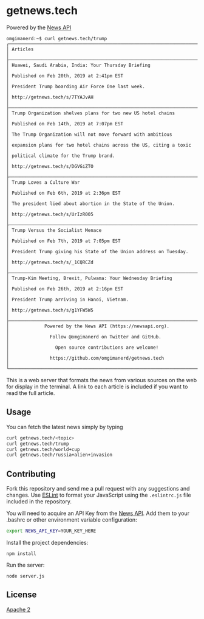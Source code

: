 # getnews.tech
Powered by the [News API](https://newsapi.org/)
```
omgimanerd:~$ curl getnews.tech/trump
┌────────────────────────────────────────────────────────────────────────┐
│ Articles                                                               │
├────────────────────────────────────────────────────────────────────────┤
│ Huawei, Saudi Arabia, India: Your Thursday Briefing                    │
│ Published on Feb 20th, 2019 at 2:41pm EST                              │
│ President Trump boarding Air Force One last week.                      │
│ http://getnews.tech/s/7TYAJvAH                                         │
├────────────────────────────────────────────────────────────────────────┤
│ Trump Organization shelves plans for two new US hotel chains           │
│ Published on Feb 14th, 2019 at 7:07pm EST                              │
│ The Trump Organization will not move forward with ambitious            │
│ expansion plans for two hotel chains across the US, citing a toxic     │
│ political climate for the Trump brand.                                 │
│ http://getnews.tech/s/DGVGiZTO                                         │
├────────────────────────────────────────────────────────────────────────┤
│ Trump Loves a Culture War                                              │
│ Published on Feb 6th, 2019 at 2:36pm EST                               │
│ The president lied about abortion in the State of the Union.           │
│ http://getnews.tech/s/UrIzR005                                         │
├────────────────────────────────────────────────────────────────────────┤
│ Trump Versus the Socialist Menace                                      │
│ Published on Feb 7th, 2019 at 7:05pm EST                               │
│ President Trump giving his State of the Union address on Tuesday.      │
│ http://getnews.tech/s/_1CQRCZd                                         │
├────────────────────────────────────────────────────────────────────────┤
│ Trump-Kim Meeting, Brexit, Pulwama: Your Wednesday Briefing            │
│ Published on Feb 26th, 2019 at 2:16pm EST                              │
│ President Trump arriving in Hanoi, Vietnam.                            │
│ http://getnews.tech/s/g1YFW5W5                                         │
├────────────────────────────────────────────────────────────────────────┤
│             Powered by the News API (https://newsapi.org).             │
│               Follow @omgimanerd on Twitter and GitHub.                │
│                 Open source contributions are welcome!                 │
│               https://github.com/omgimanerd/getnews.tech               │
└────────────────────────────────────────────────────────────────────────┘
```
This is a web server that formats the news from various sources on the web for
display in the terminal. A link to each article is included if you want to read
the full article.

## Usage
You can fetch the latest news simply by typing  
```bash
curl getnews.tech/<topic>
curl getnews.tech/trump
curl getnews.tech/world+cup
curl getnews.tech/russia+alien+invasion
```

## Contributing
Fork this repository and send me a pull request with any suggestions and
changes. Use [ESLint](https://http://eslint.org/) to format your JavaScript
using the `.eslintrc.js` file included in the repository.

You will need to acquire an API Key from the [News API](https://newsapi.org/).
Add them to your .bashrc or other environment variable configuration:
```bash
export NEWS_API_KEY=YOUR_KEY_HERE
```

Install the project dependencies:
```
npm install
```

Run the server:
```
node server.js
```

## License
[Apache 2](https://github.com/omgimanerd/getnews.tech/blob/master/LICENSE)
